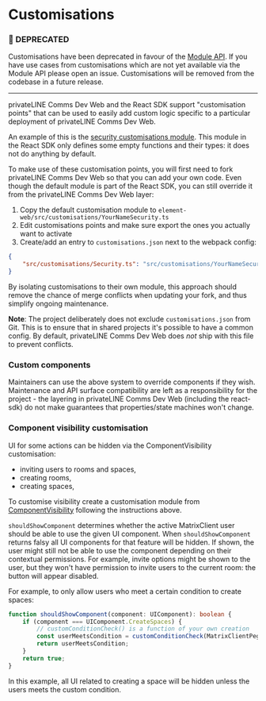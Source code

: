 # Customisations

### 🦖 DEPRECATED

Customisations have been deprecated in favour of the [Module API](https://github.com/element-hq/element-web/blob/develop/docs/modules.md).
If you have use cases from customisations which are not yet available via the Module API please open an issue.
Customisations will be removed from the codebase in a future release.

---

privateLINE Comms Dev Web and the React SDK support "customisation points" that can be used to
easily add custom logic specific to a particular deployment of privateLINE Comms Dev Web.

An example of this is the [security customisations
module](https://github.com/matrix-org/matrix-react-sdk/blob/develop/src/customisations/Security.ts).
This module in the React SDK only defines some empty functions and their types:
it does not do anything by default.

To make use of these customisation points, you will first need to fork privateLINE Comms Dev
Web so that you can add your own code. Even though the default module is part of
the React SDK, you can still override it from the privateLINE Comms Dev Web layer:

1. Copy the default customisation module to
   `element-web/src/customisations/YourNameSecurity.ts`
2. Edit customisations points and make sure export the ones you actually want to
   activate
3. Create/add an entry to `customisations.json` next to the webpack config:

```json
{
    "src/customisations/Security.ts": "src/customisations/YourNameSecurity.ts"
}
```

By isolating customisations to their own module, this approach should remove the
chance of merge conflicts when updating your fork, and thus simplify ongoing
maintenance.

**Note**: The project deliberately does not exclude `customisations.json` from Git.
This is to ensure that in shared projects it's possible to have a common config. By
default, privateLINE Comms Dev Web does _not_ ship with this file to prevent conflicts.

### Custom components

Maintainers can use the above system to override components if they wish. Maintenance and API surface compatibility are
left as a responsibility for the project - the layering in privateLINE Comms Dev Web (including the react-sdk) do not make guarantees
that properties/state machines won't change.

### Component visibility customisation

UI for some actions can be hidden via the ComponentVisibility customisation:

-   inviting users to rooms and spaces,
-   creating rooms,
-   creating spaces,

To customise visibility create a customisation module from [ComponentVisibility](https://github.com/matrix-org/matrix-react-sdk/blob/master/src/customisations/ComponentVisibility.ts) following the instructions above.

`shouldShowComponent` determines whether the active MatrixClient user should be able to use
the given UI component. When `shouldShowComponent` returns falsy all UI components for that feature will be hidden.
If shown, the user might still not be able to use the
component depending on their contextual permissions. For example, invite options
might be shown to the user, but they won't have permission to invite users to
the current room: the button will appear disabled.

For example, to only allow users who meet a certain condition to create spaces:

```typescript
function shouldShowComponent(component: UIComponent): boolean {
    if (component === UIComponent.CreateSpaces) {
        // customConditionCheck() is a function of your own creation
        const userMeetsCondition = customConditionCheck(MatrixClientPeg.get().getUserId());
        return userMeetsCondition;
    }
    return true;
}
```

In this example, all UI related to creating a space will be hidden unless the users meets the custom condition.
